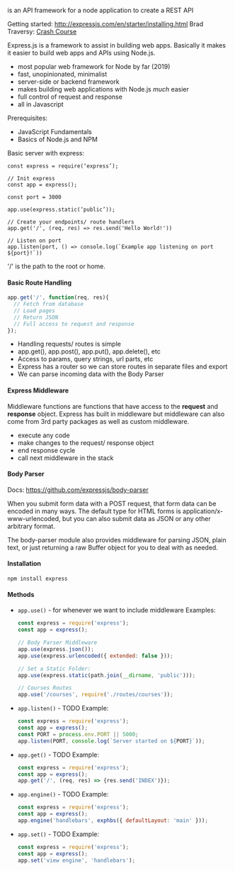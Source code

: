 is an API framework for a node application to create a REST API


Getting started: http://expressjs.com/en/starter/installing.html
Brad Traversy: [Crash Course](https://youtu.be/L72fhGm1tfE)

Express.js is a framework to assist in building web apps. Basically it makes it easier to build web apps and APIs using Node.js. 

- most popular web framework for Node by far (2019)
- fast, unopinionated, minimalist
- server-side or backend framework
- makes building web applications with Node.js _much_ easier
- full control of request and response
- all in Javascript

Prerequisites:
- JavaScript Fundamentals
- Basics of Node.js and NPM


Basic server with express:
```
const express = require(‘express’);

// Init express
const app = express();

const port = 3000

app.use(express.static(‘public’));

// Create your endpoints/ route handlers
app.get('/', (req, res) => res.send('Hello World!'))

// Listen on port
app.listen(port, () => console.log(`Example app listening on port ${port}!`))
```

'/' is the path to the root or home.

#### Basic Route Handling
```js
app.get('/', function(req, res){
  // Fetch from database
  // Load pages
  // Return JSON
  // Full access to request and response
});
```
- Handling requests/ routes is simple
- app.get(), app.post(), app.put(), app.delete(), etc
- Access to params, query strings, url parts, etc
- Express has a router so we can store routes in separate files and export
- We can parse incoming data with the Body Parser

#### Express Middleware
Middleware functions are functions that have access to the **request** and **response** object. Express has built in middleware but middleware can also come from 3rd party packages as well as custom middleware.
- execute any code
- make changes to the request/ response object
- end response cycle
- call next middleware in the stack

#### Body Parser
Docs: https://github.com/expressjs/body-parser

When you submit form data with a POST request, that form data can be encoded in many ways. The default type for HTML forms is application/x-www-urlencoded, but you can also submit data as JSON or any other arbitrary format.

The body-parser module also provides middleware for parsing JSON, plain text, or just returning a raw Buffer object for you to deal with as needed.

#### Installation
`npm install express`

#### Methods
- `app.use()` - for whenever we want to include middleware
  Examples:
  ```js
  const express = require('express');
  const app = express();

  // Body Parser Middleware
  app.use(express.json());
  app.use(express.urlencoded({ extended: false }));

  // Set a Static Folder:
  app.use(express.static(path.join(__dirname, 'public')));

  // Courses Routes
  app.use('/courses', require('./routes/courses'));
  ```
- `app.listen()` - TODO
  Example:
  ```js
  const express = require('express');
  const app = express();
  const PORT = process.env.PORT || 5000;
  app.listen(PORT, console.log(`Server started on ${PORT}`));
  ```
- `app.get()` - TODO
  Example:
  ```js
  const express = require('express');
  const app = express();
  app.get('/', (req, res) => {res.send('INDEX')});
  ```
- `app.engine()` - TODO
  Example:
  ```js
  const express = require('express');
  const app = express();
  app.engine('handlebars', exphbs({ defaultLayout: 'main' }));
  ```
- `app.set()` - TODO
  Example:
  ```js
  const express = require('express');
  const app = express();
  app.set('view engine', 'handlebars');
  ```